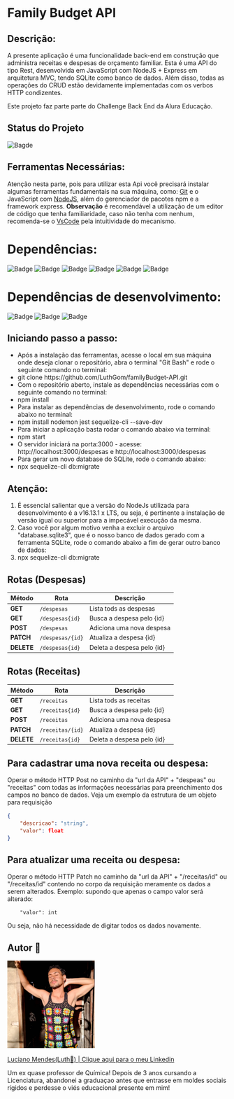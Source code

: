 <h1>Family Budget API </h1>

## Descrição:

A presente aplicação é uma funcionalidade back-end em construção que administra receitas e despesas de orçamento familiar. Esta é uma API do tipo Rest, desenvolvida em JavaScript com NodeJS + Express em arquitetura MVC, tendo SQLite como banco de dados. Além disso, todas as operações do CRUD estão devidamente implementadas com os verbos HTTP condizentes.

Este projeto faz parte parte do Challenge Back End da Alura Educação.

## Status do Projeto

![Bagde](https://img.shields.io/badge/Status%20do%20Projeto-Em-Construção-red)

## Ferramentas Necessárias:

<p>Atenção nesta parte, pois para utilizar esta Api você precisará instalar algumas ferramentas fundamentais na sua máquina, como: <a href="https://www.gitkraken.com/download?utm_term=git&utm_campaign=1+%7C+1+GK+Git+GUI+-+Search&utm_source=adwords&utm_medium=ppc&hsa_acc=1130375851&hsa_cam=393455543&hsa_grp=23981425823&hsa_ad=550570964612&hsa_src=g&hsa_tgt=kwd-247385313&hsa_kw=git&hsa_mt=e&hsa_net=adwords&hsa_ver=3&gclid=Cj0KCQiA-qGNBhD3ARIsAO_o7ym_H2X6ZGqwCZJqFF5FFzq4fVkZ1h6JujQY4yk9UI5bf2cnWf-Ez-EaAstwEALw_wcB">Git</a> e o JavaScript com <a href="https://nodejs.org/en/download/">NodeJS</a>, além do gerenciador de pacotes npm e a framework express. 
<strong>Observação</strong> é recomendável a utilização de um editor de código que tenha familiaridade, caso não tenha com nenhum, recomenda-se o <a href="https://code.visualstudio.com/download">VsCode</a> pela intuitividade do mecanismo.

# Dependências:

![Badge](https://img.shields.io/badge/"express"-"%5E4.17.1"-red)
![Badge](https://img.shields.io/badge/"sqlite3"-"%5E5.0.2"-red)
![Badge](https://img.shields.io/badge/"cors"-"%5E2.8.5"-red)
![Badge](https://img.shields.io/badge/"path"-"%5E2.8.5"-red)
![Badge](https://img.shields.io/badge/"moment"-"%5E2.8.5"-red)
![Badge](https://img.shields.io/badge/"sequelize"-"%5E2.8.5"-red)

# Dependências de desenvolvimento:

![Badge](https://img.shields.io/badge/"nodemon"-"%5E2.0.15"-red)
![Badge](https://img.shields.io/badge/"jest"-"%5E2.8.5"-red)
![Badge](https://img.shields.io/badge/"sequelize-cli"-"%5E2.8.5"-red)

## Iniciando passo a passo:

<ul> 
<li>Após a instalação das ferramentas, acesse o local em sua máquina onde deseja clonar o repositório, abra o terminal "Git Bash"
e rode o seguinte comando no terminal:</li>
<li> git clone https://github.com/LuthGom/familyBudget-API.git </li>
<li>Com o repositório aberto, instale as dependências necessárias com o seguinte comando no terminal:</li>
<li> npm install </li>
<li>Para instalar as dependências de desenvolvimento, rode o comando abaixo no terminal:</li>
<li> npm install nodemon jest sequelize-cli --save-dev</li>
<li>Para iniciar a aplicação basta rodar o comando abaixo via terminal:</li>
<li> npm start</li>
<li> O servidor iniciará na porta:3000 - acesse: http://localhost:3000/despesas e http://localhost:3000/despesas</li>
<li>Para gerar um novo database do SQLite, rode o comando abaixo:</li>
<li> npx sequelize-cli db:migrate </li>
</ul>

## Atenção:

<p>
<ol>
 <li>É essencial salientar que a versão do NodeJs utilizada para desenvolvimento é a v16.13.1 x LTS, ou seja, é pertinente a instalação de versão igual ou superior para a impecável execução da mesma.</li>
<li>Caso você por algum motivo venha a excluir o arquivo "database.sqlite3", que é o nosso banco de dados gerado com a ferramenta SQLite, rode o comando abaixo a fim de gerar outro banco de dados:</li>
<li> npx sequelize-cli db:migrate </li>
 </ol>
</p>

## Rotas (Despesas)

| Método | Rota | Descrição |
| ------ | ---- | --------- |
| **GET** | `/despesas` | Lista tods as despesas |
| **GET** | `/despesas{id}` | Busca a despesa pelo {id} |
| **POST** | `/despesas` | Adiciona uma nova despesa |
| **PATCH** | `/despesas/{id}` | Atualiza a despesa {id} |
| **DELETE** | `/despesas{id}` | Deleta a despesa pelo {id} |

## Rotas (Receitas)

| Método | Rota | Descrição |
| ------ | ---- | --------- |
| **GET** | `/receitas` | Lista tods as receitas |
| **GET** | `/receitas{id}` | Busca a despesa pelo {id} |
| **POST** | `/receitas` | Adiciona uma nova despesa |
| **PATCH** | `/receitas/{id}` | Atualiza a despesa {id} |
| **DELETE** | `/receitas{id}` | Deleta a despesa pelo {id} |


## Para cadastrar uma nova receita ou despesa:
<p> Operar o método HTTP Post no caminho da "url da API" + "despeas" ou "receitas" com todas as informações necessárias para preenchimento dos campos no banco de dados. Veja um exemplo da estrutura de um objeto para requisição </p>

```json
{
    "descricao": "string",
    "valor": float
}
```

## Para atualizar uma receita ou despesa:

<p>Operar o método HTTP Patch no caminho da "url da API" + "/receitas/id" ou "/receitas/id" contendo no corpo da requisição meramente os dados a serem alterados. Exemplo: supondo que apenas o campo valor será alterado: 

        "valor": int

Ou seja, não há necessidade de digitar todos os dados novamente.
</p>

## Autor 🌈

<img src="./midia/luth.jpeg" alt="Foto do autor, Luciano Mendes pardo, de cabelos chacheados e está de olhos fechados enconstado numa porta. Luciano está utilizando uma regata de crochê, baseada em granny squares, nas cores pretas, verde, roxo, azul, laranja, cinza e amarelo" width = 200px heigth= 200px>

<a href="https://www.linkedin.com/in/dev-luciano-mendes/">Luciano Mendes(Luth🌈) | Clique aqui para o meu Linkedin<a/>
<p>Um ex quase professor de Química!
Depois de 3 anos cursando a Licenciatura, abandonei a graduaçao antes que entrasse em moldes sociais rígidos
e perdesse o viés educacional presente em mim!</p>
